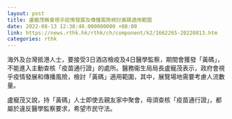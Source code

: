 ```yaml
---
layout: post
title: 盧寵茂稱會視乎疫情發展及傳播風險檢討黃碼適用範圍
date: 2022-08-13 12:38:48.000000000 +08:00
link: https://news.rthk.hk/rthk/ch/component/k2/1662265-20220813.htm
categories: rthk
---
```


海外及台灣抵港人士，要接受3日酒店檢疫及4日醫學監察，期間會獲發「黃碼」，不能進入主動查核「疫苗通行證」的處所。醫務衞生局局長盧寵茂表示，政府會視乎疫情發展和傳播風險，檢討「黃碼」適用範圍，其中，展覽場地需要考慮人流數量。

盧寵茂又說，持「黃碼」人士即使去親友家中聚會，毋須查核「疫苗通行證」，都屬於違反醫學監察要求，希望市民守法。
